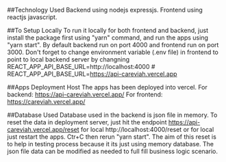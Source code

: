 ##Technology Used
Backend using nodejs expressjs.
Frontend using reactjs javascript.

##To Setup Locally
To run it locally for both frontend and backend, just install the package first using "yarn" command, and run the apps using "yarn start".
By default backend run on port 4000 and frontend run on port 3000.
Don't forget to change environment variable (.env file) in frontend to point to local backend server by changning
REACT_APP_API_BASE_URL=http://localhost:4000
\# REACT_APP_API_BASE_URL=https://api-careviah.vercel.app

##Apps Deployment Host
The apps has been deployed into vercel.
For backend:
https://api-careviah.vercel.app/
For frontend:
https://careviah.vercel.app/

##Database Used
Database used in the backend is json file in memory.
To reset the data in deployment server, just hit the endpoint
https://api-careviah.vercel.app/reset
for local
http://localhost:4000/reset
or for local just restart the apps. Ctr+C then rerun "yarn start".
The aim of this reset is to help in testing process because it its just using memory database.
The json file data can be modified as needed to full fill business logic scenario.
